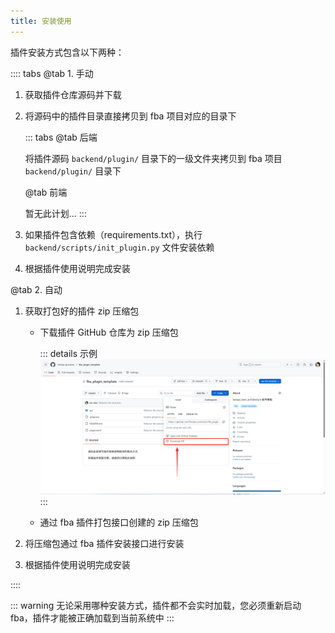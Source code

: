```yaml
---
title: 安装使用
---
```


插件安装方式包含以下两种：

:::: tabs
@tab 1. 手动

1. 获取插件仓库源码并下载
2. 将源码中的插件目录直接拷贝到 fba 项目对应的目录下

   ::: tabs
   @tab 后端

   将插件源码 `backend/plugin/` 目录下的一级文件夹拷贝到 fba 项目 `backend/plugin/` 目录下

   @tab 前端

   暂无此计划...
   :::

3. 如果插件包含依赖（requirements.txt），执行 `backend/scripts/init_plugin.py` 文件安装依赖
4. 根据插件使用说明完成安装

@tab 2. 自动

1. 获取打包好的插件 zip 压缩包 <Badge type="warning" text="二选一" />

   - 下载插件 GitHub 仓库为 zip 压缩包

     ::: details 示例
     ![cg1](/images/plugin_zip.png)
     :::

   - 通过 fba 插件打包接口创建的 zip 压缩包

2. 将压缩包通过 fba 插件安装接口进行安装
3. 根据插件使用说明完成安装

::::

::: warning
无论采用哪种安装方式，插件都不会实时加载，您必须重新启动 fba，插件才能被正确加载到当前系统中
:::

